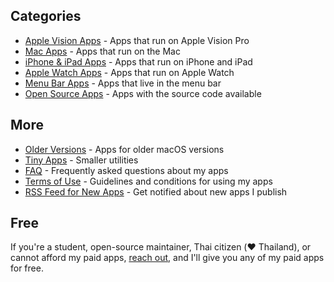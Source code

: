 ## Categories

- [Apple Vision Apps](/apps/visionos) - Apps that run on Apple Vision Pro
- [Mac Apps](/apps/macos) - Apps that run on the Mac
- [iPhone & iPad Apps](/apps/ios) - Apps that run on iPhone and iPad
- [Apple Watch Apps](/apps/watchos) - Apps that run on Apple Watch
- [Menu Bar Apps](/apps/menu-bar) - Apps that live in the menu bar
- [Open Source Apps](https://github.com/search?q=user%3Asindresorhus+language%3Aswift+topic%3Aapp+archived%3Afalse&type=repositories) - Apps with the source code available

## More

- [Older Versions](/apps/older-versions) - Apps for older macOS versions
- [Tiny Apps](/tiny-apps) - Smaller utilities
- [FAQ](/apps/faq) - Frequently asked questions about my apps
- [Terms of Use](/apps/terms) - Guidelines and conditions for using my apps
- [RSS Feed for New Apps](/rss-apps.xml) - Get notified about new apps I publish

## Free

If you're a student, open-source maintainer, Thai citizen (❤️ Thailand), or cannot afford my paid apps, [reach out](mailto:sindresorhus@gmail.com?subject=Free%20promo%20code%20for%20%5Bapp%5D&body=Mention%20which%20paid%20apps%20you%20want), and I'll give you any of my paid apps for free.
